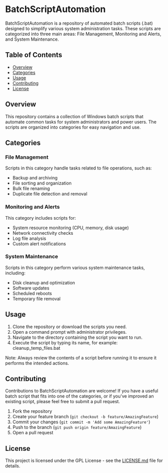 # BatchScriptAutomation

BatchScriptAutomation is a repository of automated batch scripts (.bat) designed to simplify various system administration tasks. These scripts are categorized into three main areas: File Management, Monitoring and Alerts, and System Maintenance.

## Table of Contents

- [Overview](#overview)
- [Categories](#categories)
- [Usage](#usage)
- [Contributing](#contributing)
- [License](#license)

## Overview

This repository contains a collection of Windows batch scripts that automate common tasks for system administrators and power users. The scripts are organized into categories for easy navigation and use.

## Categories

### File Management

Scripts in this category handle tasks related to file operations, such as:
- Backup and archiving
- File sorting and organization
- Bulk file renaming
- Duplicate file detection and removal

### Monitoring and Alerts

This category includes scripts for:
- System resource monitoring (CPU, memory, disk usage)
- Network connectivity checks
- Log file analysis
- Custom alert notifications

### System Maintenance

Scripts in this category perform various system maintenance tasks, including:
- Disk cleanup and optimization
- Software updates
- Scheduled reboots
- Temporary file removal

## Usage

1. Clone the repository or download the scripts you need.
2. Open a command prompt with administrator privileges.
3. Navigate to the directory containing the script you want to run.
4. Execute the script by typing its name, for example: cleanup_temp_files.bat


Note: Always review the contents of a script before running it to ensure it performs the intended actions.

## Contributing

Contributions to BatchScriptAutomation are welcome! If you have a useful batch script that fits into one of the categories, or if you've improved an existing script, please feel free to submit a pull request.

1. Fork the repository
2. Create your feature branch (`git checkout -b feature/AmazingFeature`)
3. Commit your changes (`git commit -m 'Add some AmazingFeature'`)
4. Push to the branch (`git push origin feature/AmazingFeature`)
5. Open a pull request

## License

This project is licensed under the GPL License - see the [LICENSE.md](LICENSE.md) file for details.

